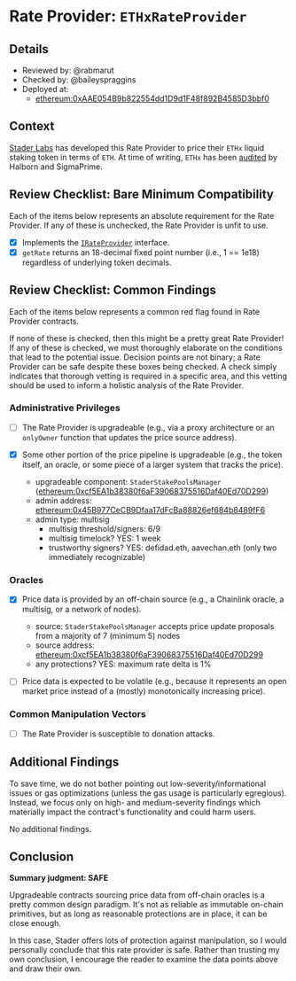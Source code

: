 # Rate Provider: `ETHxRateProvider`

## Details
- Reviewed by: @rabmarut
- Checked by: @baileyspraggins
- Deployed at:
    - [ethereum:0xAAE054B9b822554dd1D9d1F48f892B4585D3bbf0](https://etherscan.io/address/0xAAE054B9b822554dd1D9d1F48f892B4585D3bbf0#code)

## Context
[Stader Labs](https://www.staderlabs.com/) has developed this Rate Provider to price their `ETHx` liquid staking token in terms of `ETH`. At time of writing, `ETHx` has been [audited](https://www.staderlabs.com/docs-v1/Ethereum/Smart_Contract_audits) by Halborn and SigmaPrime.

## Review Checklist: Bare Minimum Compatibility
Each of the items below represents an absolute requirement for the Rate Provider. If any of these is unchecked, the Rate Provider is unfit to use.

- [x] Implements the [`IRateProvider`](https://github.com/balancer/balancer-v2-monorepo/blob/bc3b3fee6e13e01d2efe610ed8118fdb74dfc1f2/pkg/interfaces/contracts/pool-utils/IRateProvider.sol) interface.
- [x] `getRate` returns an 18-decimal fixed point number (i.e., 1 == 1e18) regardless of underlying token decimals.

## Review Checklist: Common Findings
Each of the items below represents a common red flag found in Rate Provider contracts.

If none of these is checked, then this might be a pretty great Rate Provider! If any of these is checked, we must thoroughly elaborate on the conditions that lead to the potential issue. Decision points are not binary; a Rate Provider can be safe despite these boxes being checked. A check simply indicates that thorough vetting is required in a specific area, and this vetting should be used to inform a holistic analysis of the Rate Provider.

### Administrative Privileges
- [ ] The Rate Provider is upgradeable (e.g., via a proxy architecture or an `onlyOwner` function that updates the price source address).

- [x] Some other portion of the price pipeline is upgradeable (e.g., the token itself, an oracle, or some piece of a larger system that tracks the price).
    - upgradeable component: `StaderStakePoolsManager` ([ethereum:0xcf5EA1b38380f6aF39068375516Daf40Ed70D299](https://etherscan.io/address/0xcf5EA1b38380f6aF39068375516Daf40Ed70D299#code))
    - admin address: [ethereum:0x45B977CeCB9Dfaa17dFcBa88826ef684b8489fF6](https://etherscan.io/address/0x45B977CeCB9Dfaa17dFcBa88826ef684b8489fF6#code)
    - admin type: multisig
        - multisig threshold/signers: 6/9
        - multisig timelock? YES: 1 week
        - trustworthy signers? YES: defidad.eth, aavechan.eth (only two immediately recognizable)

### Oracles
- [x] Price data is provided by an off-chain source (e.g., a Chainlink oracle, a multisig, or a network of nodes).
    - source: `StaderStakePoolsManager` accepts price update proposals from a majority of 7 (minimum 5) nodes
    - source address: [ethereum:0xcf5EA1b38380f6aF39068375516Daf40Ed70D299](https://etherscan.io/address/0xcf5EA1b38380f6aF39068375516Daf40Ed70D299#code)
    - any protections? YES: maximum rate delta is 1%

- [ ] Price data is expected to be volatile (e.g., because it represents an open market price instead of a (mostly) monotonically increasing price).

### Common Manipulation Vectors
- [ ] The Rate Provider is susceptible to donation attacks.

## Additional Findings
To save time, we do not bother pointing out low-severity/informational issues or gas optimizations (unless the gas usage is particularly egregious). Instead, we focus only on high- and medium-severity findings which materially impact the contract's functionality and could harm users.

No additional findings.

## Conclusion
**Summary judgment: SAFE**

Upgradeable contracts sourcing price data from off-chain oracles is a pretty common design paradigm. It's not as reliable as immutable on-chain primitives, but as long as reasonable protections are in place, it can be close enough.

In this case, Stader offers lots of protection against manipulation, so I would personally conclude that this rate provider is safe. Rather than trusting my own conclusion, I encourage the reader to examine the data points above and draw their own.
